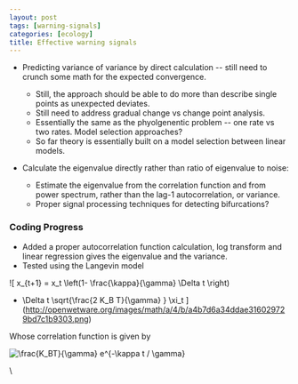 ```yaml
---
layout: post
tags: [warning-signals]
categories: [ecology]
title: Effective warning signals
---
```







 








-   Predicting variance of variance by direct calculation -- still need
    to crunch some math for the expected convergence.
    -   Still, the approach should be able to do more than describe
        single points as unexpected deviates.
    -   Still need to address gradual change vs change point analysis.
    -   Essentially the same as the phyolgenentic problem -- one rate vs
        two rates. Model selection approaches?
    -   So far theory is essentially built on a model selection between
        linear models.

-   Calculate the eigenvalue directly rather than ratio of eigenvalue to
    noise:
    -   Estimate the eigenvalue from the correlation function and from
        power spectrum, rather than the lag-1 autocorrelation, or
        variance.
    -   Proper signal processing techniques for detecting bifurcations?

### Coding Progress

-   Added a proper autocorrelation function calculation, log transform
    and linear regression gives the eigenvalue and the variance.
-   Tested using the Langevin model

![ x\_{t+1} = x\_t \\left(1- \\frac{\\kappa}{\\gamma} \\Delta t \\right)
+ \\Delta t \\sqrt{\\frac{2 K\_B T}{\\gamma} } \\xi\_t
](http://openwetware.org/images/math/a/4/b/a4b7d6a34ddae316029729bd7c1b9303.png)

Whose correlation function is given by

![ \\frac{K\_BT}{\\gamma} e\^{-\\kappa t / \\gamma}
](http://openwetware.org/images/math/7/8/1/7811817fde052d555cadbfd36a77d213.png)

\

